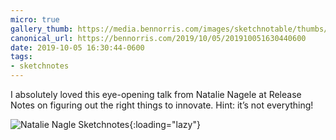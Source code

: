 ```yaml
---
micro: true
gallery_thumb: https://media.bennorris.com/images/sketchnotable/thumbs/release-notes-2019-nagele.jpg
canonical_url: https://bennorris.com/2019/10/05/201910051630440600
date: 2019-10-05 16:30:44-0600
tags:
- sketchnotes
---
```


I absolutely loved this eye-opening talk from Natalie Nagele at Release Notes on figuring out the right things to innovate. Hint: it’s not everything!

![Natalie Nagle Sketchnotes](https://media.bennorris.com/images/sketchnotable/release-notes-2019/release-notes-2019-nagele.jpg){:loading="lazy"}
